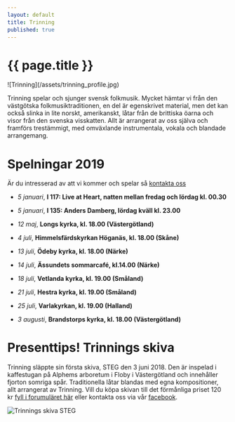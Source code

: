 ```yaml
---
layout: default
title: Trinning
published: true
---
```

<div>
  <h1 class="page-title">{{ page.title }}</h1>
</div>
![Trinning](/assets/trinning_profile.jpg)

Trinning spelar och sjunger svensk folkmusik. Mycket hämtar vi från den västgötska folkmusiktraditionen, en del är egenskrivet material, men det kan också slinka 
in lite norskt, amerikanskt, låtar från de brittiska öarna och visor från den svenska visskatten. Allt är arrangerat av oss själva och framförs trestämmigt, med omväxlande instrumentala, vokala och blandade arrangemang.

# Spelningar 2019
Är du intresserad av att vi kommer och spelar så [kontakta oss](/kontakt)

* *5 januari*, **I 117: Live at Heart, natten mellan fredag och lördag kl. 00.30** 
 
* *5 januari*, **I 135: Anders Damberg, lördag kväll kl. 23.00**  

* *12 maj*, **Longs kyrka, kl. 18.00 (Västergötland)**

* *4 juli*, **Himmelsfärdskyrkan Höganäs, kl. 18.00 (Skåne)** 

* *13 juli*, **Ödeby kyrka, kl. 18.00 (Närke)**

* *14 juli*, **Ässundets sommarcafé, kl.14.00 (Närke)**

* *18 juli*, **Vetlanda kyrka, kl. 19.00 (Småland)**

* *21 juli*, **Hestra kyrka, kl. 19.00 (Småland)**

* *25 juli*, **Varlakyrkan, kl. 19.00 (Halland)**

* *3 augusti*, **Brandstorps kyrka, kl. 18.00 (Västergötland)**

# Presenttips! Trinnings skiva
Trinning släppte sin första skiva, STEG den 3 juni 2018. Den är inspelad i kaffestugan på Alphems arboretum i Floby i Västergötland och innehåller fjorton somriga spår. Traditionella låtar blandas med egna kompositioner, allt arrangerat av Trinning. Vill du köpa skivan till det förmånliga priset 120 kr [fyll i forumuläret här](/skivor) eller kontakta oss via vår [facebook](https://www.facebook.com/trinningfolk/). 

![Trinnings skiva STEG]({{site.baseurl}}//assets/CD-steg.jpg)
